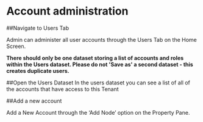 # Account administration

##Navigate to Users Tab

Admin can administer all user accounts through the Users Tab on the Home Screen.

**There should only be one dataset storing a list of accounts and roles within the Users dataset. Please do not 'Save as' a second dataset - this creates duplicate users.**

##Open the Users Dataset
In the users dataset you can see a list of all of the accounts that have access to this Tenant

##Add a new account

Add a New Account through the ‘Add Node’ option on the Property Pane.
